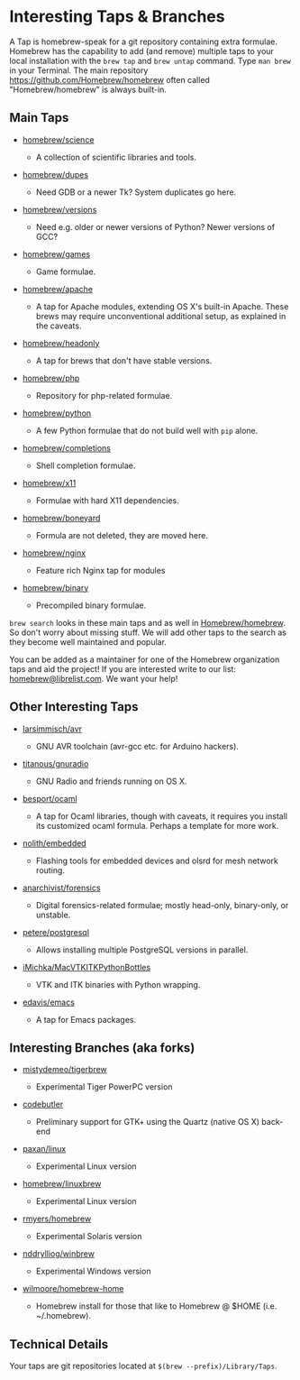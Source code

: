 # Interesting Taps & Branches
A Tap is homebrew-speak for a git repository containing extra formulae.
Homebrew has the capability to add (and remove) multiple taps to your local installation with the `brew tap` and `brew untap` command. Type `man brew` in your Terminal. The main repository https://github.com/Homebrew/homebrew often called "Homebrew/homebrew" is always built-in.

## Main Taps

*   [homebrew/science](https://github.com/Homebrew/homebrew-science)
    - A collection of scientific libraries and tools.

*   [homebrew/dupes](https://github.com/Homebrew/homebrew-dupes)
    - Need GDB or a newer Tk? System duplicates go here.

*   [homebrew/versions](https://github.com/Homebrew/homebrew-versions)
    - Need e.g. older or newer versions of Python? Newer versions of GCC?

*   [homebrew/games](https://github.com/Homebrew/homebrew-games)
    - Game formulae.

*   [homebrew/apache](https://github.com/Homebrew/homebrew-apache)
    - A tap for Apache modules, extending OS X's built-in Apache. These brews may require unconventional additional setup, as explained in the caveats.

*   [homebrew/headonly](https://github.com/Homebrew/homebrew-headonly)
    - A tap for brews that don't have stable versions.

*   [homebrew/php](https://github.com/Homebrew/homebrew-php)
    - Repository for php-related formulae.

*   [homebrew/python](https://github.com/Homebrew/homebrew-python)
    - A few Python formulae that do not build well with `pip` alone.

*   [homebrew/completions](https://github.com/Homebrew/homebrew-completions)
    - Shell completion formulae.

*   [homebrew/x11](https://github.com/Homebrew/homebrew-x11)
    - Formulae with hard X11 dependencies.

*   [homebrew/boneyard](https://github.com/Homebrew/homebrew-boneyard)
    - Formula are not deleted, they are moved here.

*   [homebrew/nginx](https://github.com/Homebrew/homebrew-nginx)
    - Feature rich Nginx tap for modules

*   [homebrew/binary](https://github.com/Homebrew/homebrew-binary)
    - Precompiled binary formulae.


`brew search` looks in these main taps and as well in [Homebrew/homebrew](https://github.com/Homebrew/homebrew). So don't worry about missing stuff. We will add other taps to the search as they become well maintained and popular.

You can be added as a maintainer for one of the Homebrew organization taps and aid the project! If you are interested write to our list: homebrew@librelist.com. We want your help!


## Other Interesting Taps

*   [larsimmisch/avr](https://github.com/larsimmisch/homebrew-avr)
    - GNU AVR toolchain (avr-gcc etc. for Arduino hackers).

*   [titanous/gnuradio](https://github.com/titanous/homebrew-gnuradio)
    -  GNU Radio and friends running on OS X.

*   [besport/ocaml](https://github.com/besport/homebrew-ocaml)
    - A tap for Ocaml libraries, though with caveats, it requires you install its customized ocaml formula. Perhaps a template for more work.

*   [nolith/embedded](https://github.com/nolith/homebrew-embedded)
    - Flashing tools for embedded devices and olsrd for mesh network routing.

*   [anarchivist/forensics](https://github.com/anarchivist/homebrew-forensics)
    - Digital forensics-related formulae; mostly head-only, binary-only, or unstable.

*   [petere/postgresql](https://github.com/petere/homebrew-postgresql)
    - Allows installing multiple PostgreSQL versions in parallel.

*   [iMichka/MacVTKITKPythonBottles](https://github.com/iMichka/homebrew-MacVTKITKPythonBottles)
    - VTK and ITK binaries with Python wrapping.

*   [edavis/emacs](https://github.com/edavis/homebrew-emacs)
    - A tap for Emacs packages.

## Interesting Branches (aka forks)

*   [mistydemeo/tigerbrew](https://github.com/mistydemeo/tigerbrew)
    - Experimental Tiger PowerPC version

*   [codebutler](https://github.com/codebutler/homebrew/commits/master)
    - Preliminary support for GTK+ using the Quartz (native OS X) back-end

*   [paxan/linux](https://github.com/paxan/homebrew/commits/linux)
    - Experimental Linux version

*   [homebrew/linuxbrew](https://github.com/Homebrew/linuxbrew)
    - Experimental Linux version

*   [rmyers/homebrew](https://github.com/rmyers/homebrew)
    - Experimental Solaris version

*   [nddrylliog/winbrew](https://github.com/nddrylliog/winbrew)
    - Experimental Windows version

*   [wilmoore/homebrew-home](https://github.com/wilmoore/homebrew-home)
    - Homebrew install for those that like to Homebrew @ $HOME (i.e. ~/.homebrew).


## Technical Details

Your taps are git repositories located at `$(brew --prefix)/Library/Taps`.
